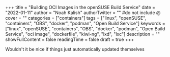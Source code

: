 +++
title = "Building OCI Images in the openSUSE Build Service"
date = "2022-01-11"
author = "Noah Kalish"
authorTwitter = "" #do not include @
cover = ""
categories = ["containers"]
tags = ["linux", "openSUSE", "containers", "OBS", "docker", "podman", "Open Build Service"]
keywords = ["linux", "openSUSE", "containers", "OBS", "docker", "podman", "Open Build Service", "oci image", "dockerfile", "kiwi-ng", "lxd", "lxc"]
description = ""
showFullContent = false
readingTime = false
draft = true
+++

Wouldn't it be nice if things just automatically updated themselves 
